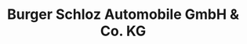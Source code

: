 ---
title: "Burger Schloz Automobile GmbH & Co. KG"
url: /uhingen/burger-schloz-automobile-gmbh-und-co-kg-ulmer-strasse/
shop: Autohaus
---